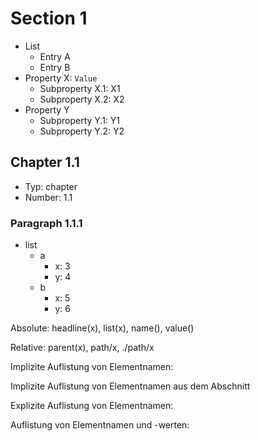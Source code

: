 # Section 1

* List
    + Entry A
    + Entry B
* Property X: `Value`
    + Subproperty X.1: X1
    + Subproperty X.2: X2
* Property Y
    + Subproperty Y.1: Y1
    + Subproperty Y.2: Y2

## Chapter 1.1

* Typ: chapter
* Number: 1.1

### Paragraph 1.1.1

* list
    + a
        - x: 3
        - y: 4
    + b
        - x: 5
        - y: 6

Absolute: headline(x), list(x), name(), value()

Relative: parent(x), path/x, ./path/x

Implizite Auflistung von Elementnamen:

<!-- #data-table /Section 1/List/* -->
<!--
Entry A
Entry B
-->

Implizite Auflistung von Elementnamen aus dem Abschnitt

<!-- #data-table list/a/* -->
<!--
x
y
-->

Explizite Auflistung von Elementnamen:

<!-- #data-table
SELECT name() AS Entries
FROM /Section 1/List/*
-->
<!--
Entries
=======
Entry A
Entry B
-->

Auflistung von Elementnamen und -werten:

<!-- #data-table
SELECT parent(1) AS List, value() AS Value
FROM Paragraph 1.1.1/list/*/x
-->
<!--
List, Value
===========
a, 3
b, 5
-->